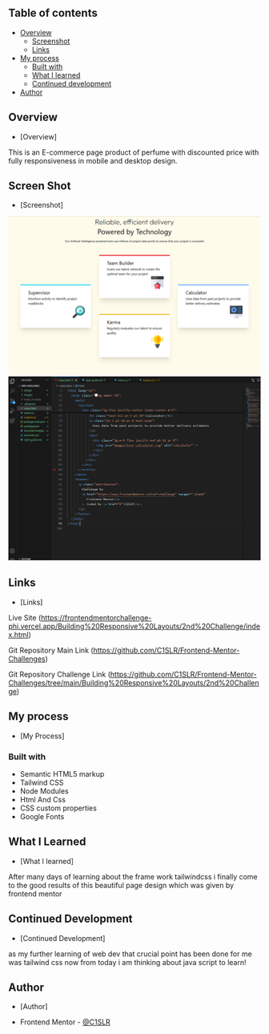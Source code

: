 ## Table of contents

- [Overview](#overview)
  - [Screenshot](#screenshot)
  - [Links](#links)
- [My process](#my-process)
  - [Built with](#built-with)
  - [What I learned](#what-i-learned)
  - [Continued development](#continued-development)
- [Author](#author)

## Overview

- [Overview]

This is an E-commerce page product of perfume with discounted price with fully responsiveness in mobile and desktop design.

## Screen Shot

- [Screenshot]

![](images/ss1.png)
![](images/ss2.png)

## Links

- [Links]

Live Site (https://frontendmentorchallenge-phi.vercel.app/Building%20Responsive%20Layouts/2nd%20Challenge/index.html)

Git Repository Main Link (https://github.com/C1SLR/Frontend-Mentor-Challenges)

Git Repository Challenge Link (https://github.com/C1SLR/Frontend-Mentor-Challenges/tree/main/Building%20Responsive%20Layouts/2nd%20Challenge)

## My process

- [My Process]

### Built with
- Semantic HTML5 markup
- Tailwind CSS
- Node Modules
- Html And Css
- CSS custom properties
- Google Fonts

## What I Learned

- [What I learned]

After many days of learning about the frame work tailwindcss i finally come to the good results of this beautiful page design which was given by frontend mentor

## Continued Development

- [Continued Development]

as my further learning of web dev that crucial point has been done for me was tailwind css now from today i am thinking about java script to learn!

## Author

- [Author]

- Frontend Mentor - [@C1SLR](https://www.frontendmentor.io/profile/C1SLR)